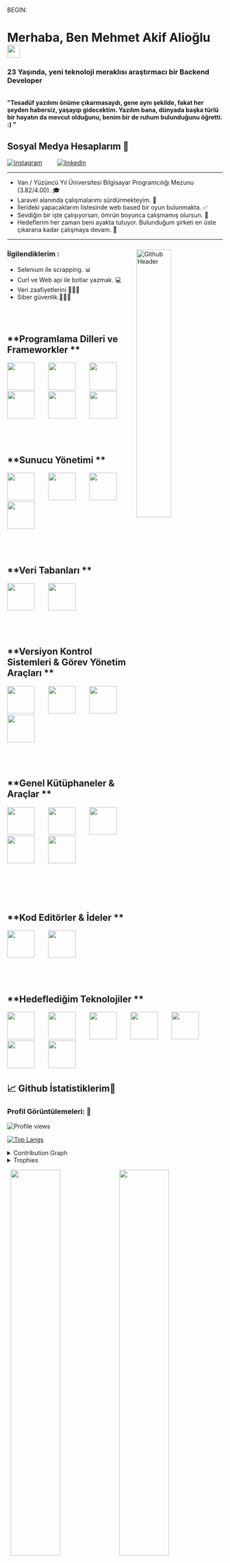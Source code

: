 BEGIN:

<link rel="stylesheet" href="https://cdn.jsdelivr.net/gh/devicons/devicon@v2.15.1/devicon.min.css">

<h1>Merhaba, Ben Mehmet Akif Alioğlu <img src="https://raw.githubusercontent.com/MartinHeinz/MartinHeinz/master/wave.gif" width="30px"></h1>

<h3 >23 Yaşında, yeni teknoloji meraklısı araştırmacı bir Backend Developer</h3>

<br>
<b> "Tesadüf yazılımı önüme çıkarmasaydı, gene aynı şekilde, fakat her şeyden habersiz, yaşayıp gidecektim. Yazılım bana, dünyada başka türlü bir hayatın da mevcut olduğunu, benim bir de ruhum bulunduğunu öğretti. :) "</b>

## **Sosyal Medya Hesaplarım  🧰**<br>

<p align="left">

[![instagram](https://user-images.githubusercontent.com/37072981/174494648-5c0726c1-08d9-4b20-b683-4ff57011fee8.png)](https://instagram.com/akifalioglu.php) &emsp;&emsp;
[![linkedin](https://user-images.githubusercontent.com/37072981/174494879-979da406-9ec5-4490-bf8c-4d49acf782c4.png)](https://www.linkedin.com/in/akif-alio%C4%9Flu-a6625020a/)

<hr>
<p>
  
- Van / Yüzüncü Yıl Üniversitesi Bilgisayar Programcılığı Mezunu (3.82/4.00). 🎓
- Laravel alanında çalışmalarımı sürdürmekteyim. 🏥
- İlerideki yapacaklarım listesinde web based bir oyun bulunmakta. ✅
- Sevdiğin bir işte çalışıyorsan, ömrün boyunca çalışmamış olursun. 💪
- Hedeflerim her zaman beni ayakta tutuyor. Bulunduğum şirketi en üste çıkarana kadar çalışmaya devam. 📝
</p>
<hr>
<div>


<img width="40%" align="right" alt="Github Header" src="Images/coding_2.gif" />

<h3 align="left">İlgilendiklerim :</h3>

- Selenium ile scrapping. 📊
- Curl ve Web api ile botlar yazmak. 💻
- Veri zaafiyetlerini 👨🏽‍💻
- Siber güvenlik.👨🏽‍💻

<br><br>

## **Programlama Dilleri ve Frameworkler  **<br>

<img src="https://cdn.jsdelivr.net/gh/devicons/devicon/icons/laravel/laravel-plain-wordmark.svg" width="64" height="64" />&emsp;&emsp;
<img src="https://cdn.jsdelivr.net/gh/devicons/devicon/icons/php/php-plain.svg" width="64" height="64" />&emsp;&emsp;
<img src="https://cdn.jsdelivr.net/gh/devicons/devicon/icons/dotnetcore/dotnetcore-original.svg" width="64" height="64" />&emsp;&emsp;
<img src="https://cdn.jsdelivr.net/gh/devicons/devicon/icons/csharp/csharp-original.svg"  width="64" height="64" />&emsp;&emsp;
<img src="https://cdn.jsdelivr.net/gh/devicons/devicon/icons/javascript/javascript-original.svg" width="64" height="64" />&emsp;&emsp;
<img src="https://cdn.jsdelivr.net/gh/devicons/devicon/icons/nodejs/nodejs-original-wordmark.svg"  width="64" height="64" />&emsp;&emsp;
  <br><br><br><br>


## **Sunucu Yönetimi  **<br>
<img src="https://cdn.jsdelivr.net/gh/devicons/devicon/icons/nginx/nginx-original.svg"  width="64" height="64" />&emsp;&emsp;
<img src="https://cdn.jsdelivr.net/gh/devicons/devicon/icons/apache/apache-original-wordmark.svg" width="64" height="64" />&emsp;&emsp;
<img src="https://cdn.jsdelivr.net/gh/devicons/devicon/icons/linux/linux-original.svg" width="64" height="64" />&emsp;&emsp;
<img src="https://cdn.jsdelivr.net/gh/devicons/devicon/icons/windows8/windows8-original.svg" width="64" height="64" />&emsp;&emsp;
  <br><br><br><br>


## **Veri Tabanları  **<br>
<img src="https://cdn.jsdelivr.net/gh/devicons/devicon/icons/mysql/mysql-original-wordmark.svg" width="64" height="64" />&emsp;&emsp;
<img src="https://cdn.jsdelivr.net/gh/devicons/devicon/icons/microsoftsqlserver/microsoftsqlserver-plain-wordmark.svg" width="64" height="64" />&emsp;&emsp;
<br><br><br><br>

## **Versiyon Kontrol Sistemleri & Görev Yönetim Araçları  **<br>
<img src="https://cdn.jsdelivr.net/gh/devicons/devicon/icons/git/git-original-wordmark.svg" width="64" height="64" />&emsp;&emsp;
<img src="https://cdn.jsdelivr.net/gh/devicons/devicon/icons/jira/jira-original-wordmark.svg" width="64" height="64" />&emsp;&emsp;
<img src="https://cdn.jsdelivr.net/gh/devicons/devicon/icons/bitbucket/bitbucket-original-wordmark.svg" width="64" height="64" />&emsp;&emsp;
<img src="https://cdn.jsdelivr.net/gh/devicons/devicon/icons/github/github-original-wordmark.svg" width="64" height="64" />&emsp;&emsp;
  <br><br><br><br>

## **Genel Kütüphaneler & Araçlar  **<br>
<img src="https://cdn.jsdelivr.net/gh/devicons/devicon/icons/selenium/selenium-original.svg" width="64" height="64" />&emsp;&emsp;
<img src="https://cdn.jsdelivr.net/gh/devicons/devicon/icons/composer/composer-original.svg" width="64" height="64" />&emsp;&emsp;
<img src="https://cdn.jsdelivr.net/gh/devicons/devicon/icons/npm/npm-original-wordmark.svg" width="64" height="64" />&emsp;&emsp;
<img src="https://cdn.jsdelivr.net/gh/devicons/devicon/icons/nuget/nuget-original-wordmark.svg" width="64" height="64" />&emsp;&emsp;
<img src="https://cdn.jsdelivr.net/gh/devicons/devicon/icons/bootstrap/bootstrap-original.svg" width="64" height="64" />&emsp;&emsp;

<br><br><br><br>
## **Kod Editörler & İdeler  **<br>
<img src="https://cdn.jsdelivr.net/gh/devicons/devicon/icons/phpstorm/phpstorm-original.svg" width="64" height="64" />&emsp;&emsp;
<img src="https://cdn.jsdelivr.net/gh/devicons/devicon/icons/visualstudio/visualstudio-plain-wordmark.svg" width="64" height="64" />&emsp;&emsp;
<br><br><br><br>
 ## **Hedeflediğim Teknolojiler  **<br>
<img src="https://cdn.jsdelivr.net/gh/devicons/devicon/icons/docker/docker-original-wordmark.svg" width="64" height="64" />&emsp;&emsp;
<img src="https://cdn.jsdelivr.net/gh/devicons/devicon/icons/amazonwebservices/amazonwebservices-original-wordmark.svg" width="64" height="64" />&emsp;&emsp;
<img src="https://cdn.jsdelivr.net/gh/devicons/devicon/icons/kubernetes/kubernetes-plain-wordmark.svg" width="64" height="64" />&emsp;&emsp;
<img src="https://cdn.jsdelivr.net/gh/devicons/devicon/icons/azure/azure-original-wordmark.svg" width="64" height="64" />&emsp;&emsp;
<img src="https://cdn.jsdelivr.net/gh/devicons/devicon/icons/apachekafka/apachekafka-original.svg" width="64" height="64" />&emsp;&emsp;
<img src="https://cdn.jsdelivr.net/gh/devicons/devicon/icons/vuejs/vuejs-original-wordmark.svg" width="64" height="64" />&emsp;&emsp;
<img src="https://cdn.jsdelivr.net/gh/devicons/devicon/icons/redis/redis-original-wordmark.svg" width="64" height="64" />&emsp;&emsp;

  
 
## &#x1f4c8; Github İstatistiklerim🎯
 
<h3 align="left">Profil Görüntülemeleri: 🧐</h3>
  
![Profile views](https://gpvc.arturio.dev/akifalioglu)

[![Top Langs](https://github-readme-stats.vercel.app/api/top-langs/?username=akifalioglu&theme=chartreuse-dark)](https://github.com/anuraghazra/github-readme-stats)
  
<details><summary>Contribution Graph</summary>
<p align="left">
<img width="90%" src="https://activity-graph.herokuapp.com/graph?username=akifalioglu&theme=chartreuse-dark&no-frame=true" /></p>
</details>

  
<details><summary>Trophies</summary>
<p align="left">
<img width=900 src="https://github-profile-trophy.vercel.app/?username=akifalioglu&column=7&theme=gruvbox&no-frame=true"/>
</details>
  

<p align="left">
  <img width="48%" src="https://github-readme-stats.vercel.app/api?username=akifalioglu&show_icons=true&theme=chartreuse-dark&count_private=true&include_all_commits=true" /> 
  <img width="48%" src="https://github-readme-streak-stats.herokuapp.com/?user=akifalioglu&theme=chartreuse-dark" />
</p>  

<a href="https://gitstalk.netlify.app/akifalioglu/" target="_blank"> See My Latest Activities Here</a>
  

<div>
<h2 align="left"> Benimle iletişime geçmek için.</h2>
aliogluakif@gmail.com adresine mail atabilirsiniz.
<br><br>
  

  
<h2 align='center'>Repolarımı yıldızlayarak destek olabilirsiniz ⭐ </h2>
<br>

END;

